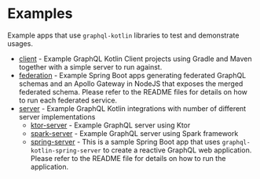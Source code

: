 # Examples

Example apps that use `graphql-kotlin` libraries to test and demonstrate usages.

* [client](https://github.com/ExpediaGroup/graphql-kotlin/tree/master/examples/client) - Example GraphQL Kotlin Client projects using Gradle and Maven together with a simple server to run against.
* [federation](https://github.com/ExpediaGroup/graphql-kotlin/tree/master/examples/federation) - Example Spring Boot apps generating federated GraphQL schemas and an Apollo Gateway in NodeJS that exposes the merged federated schema. Please refer to the README files for details on how to run each federated service.
* [server](https://github.com/ExpediaGroup/graphql-kotlin/tree/master/examples/server) - Example GraphQL Kotlin integrations with number of different server implementations
  * [ktor-server](https://github.com/ExpediaGroup/graphql-kotlin/tree/master/examples/server/ktor-server) - Example GraphQL server using Ktor
  * [spark-server](https://github.com/ExpediaGroup/graphql-kotlin/tree/master/examples/server/spark-server) - Example GraphQL server using Spark framework
  * [spring-server](https://github.com/ExpediaGroup/graphql-kotlin/tree/master/examples/server/spring-server) - This is a sample Spring Boot app that uses `graphql-kotlin-spring-server` to create a reactive GraphQL web application. Please refer to the README file for details on how to run the application.
